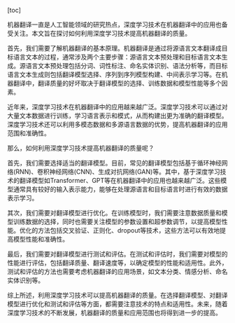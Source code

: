 
[toc]                    
                
                
机器翻译一直是人工智能领域的研究热点，深度学习技术在机器翻译中的应用也备受关注。本文旨在探讨如何利用深度学习技术提高机器翻译的质量。

首先，我们需要了解机器翻译的基本原理。机器翻译是通过将源语言文本翻译成目标语言文本的过程，通常涉及两个主要步骤：源语言文本预处理和目标语言文本生成。源语言文本预处理包括分词、词性标注、命名实体识别、语法分析等，而目标语言文本生成则包括翻译模型选择、序列到序列模型构建、中间表示学习等。在机器翻译中，翻译质量的好坏取决于翻译模型的选择、训练数据和模型性能等多个因素。

近年来，深度学习技术在机器翻译中的应用越来越广泛。深度学习技术可以通过对大量文本数据进行训练，学习语言表示和模式，从而构建出更为准确的翻译模型。深度学习技术还可以利用多模态数据和多源语言数据的优势，提高机器翻译的应用范围和准确性。

那么，如何利用深度学习技术提高机器翻译的质量呢？

首先，我们需要选择适当的翻译模型。目前，常见的翻译模型包括基于循环神经网络(RNN)、卷积神经网络(CNN)、生成对抗网络(GAN)等。其中，基于深度学习技术的翻译模型如Transformer、GPT等在机器翻译中的应用也越来越广泛。这些模型通常具有较好的输入表示能力，能够在处理源语言和目标语言时进行有效的数据表示学习。

其次，我们需要对翻译模型进行优化。在训练模型时，我们需要注意数据质量和模型训练数据的选择，同时也需要关注模型的参数设置和超参数调节，以提高模型性能。优化的方法包括交叉验证、正则化、dropout等技术，这些方法可以有效地提高模型性能和准确性。

最后，我们需要对翻译模型进行测试和评估。在测试和评估时，我们需要对模型的性能进行评估，包括翻译质量、翻译速度等，以确定模型的性能和适用性。此外，测试和评估的方法也需要考虑机器翻译的应用场景，如文本分类、情感分析、命名实体识别等。

综上所述，利用深度学习技术可以提高机器翻译的质量。在选择翻译模型、对翻译模型进行优化和测试和评估等方面，都需要注意技术的特点和适用性。未来，随着深度学习技术的不断发展，机器翻译的质量和应用范围也将得到进一步的提高。

